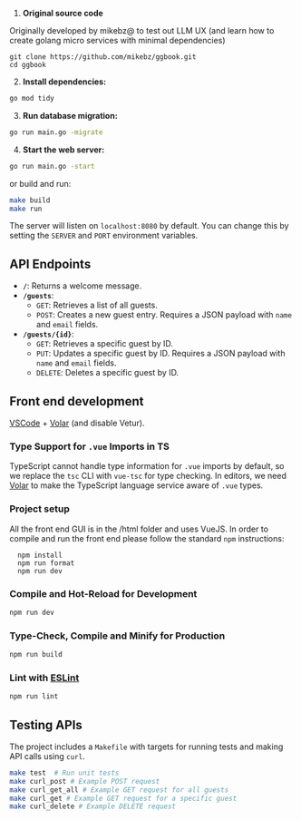 1. **Original source code**

Originally developed by mikebz@ to test out LLM UX (and learn how to create golang micro services with minimal
dependencies)

```
git clone https://github.com/mikebz/ggbook.git
cd ggbook
```

2. **Install dependencies:**

```bash
go mod tidy
```

3. **Run database migration:**

```bash
go run main.go -migrate
```

4. **Start the web server:**

```bash
go run main.go -start
```

or build and run:

```bash
make build
make run
```

The server will listen on `localhost:8080` by default.  You can change this by setting the `SERVER` and `PORT` environment variables.

## API Endpoints

* **`/`**:  Returns a welcome message.
* **`/guests`**:
    * `GET`: Retrieves a list of all guests.
    * `POST`: Creates a new guest entry.  Requires a JSON payload with `name` and `email` fields.
* **`/guests/{id}`**:
    * `GET`: Retrieves a specific guest by ID.
    * `PUT`: Updates a specific guest by ID.  Requires a JSON payload with `name` and `email` fields.
    * `DELETE`: Deletes a specific guest by ID.

## Front end development

[VSCode](https://code.visualstudio.com/) + [Volar](https://marketplace.visualstudio.com/items?itemName=Vue.volar) (and disable Vetur).


### Type Support for `.vue` Imports in TS

TypeScript cannot handle type information for `.vue` imports by default, so we replace the `tsc` CLI with `vue-tsc` for type checking. In editors, we need [Volar](https://marketplace.visualstudio.com/items?itemName=Vue.volar) to make the TypeScript language service aware of `.vue` types.

### Project setup

All the front end GUI is in the /html folder and uses VueJS.  In order to 
compile and run the front end please follow the standard `npm` instructions:

```
  npm install
  npm run format
  npm run dev
```

### Compile and Hot-Reload for Development

```sh
npm run dev
```

### Type-Check, Compile and Minify for Production

```sh
npm run build
```

### Lint with [ESLint](https://eslint.org/)

```sh
npm run lint
```


## Testing APIs

The project includes a `Makefile` with targets for running tests and making API calls using `curl`.

```bash
make test  # Run unit tests
make curl_post # Example POST request
make curl_get_all # Example GET request for all guests
make curl_get # Example GET request for a specific guest
make curl_delete # Example DELETE request
